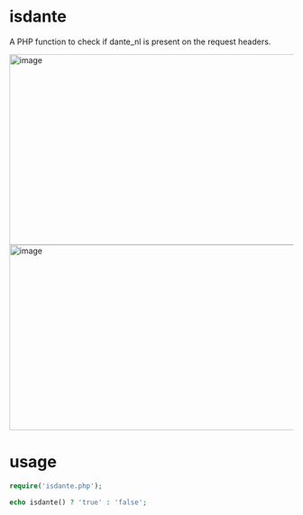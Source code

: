 # isdante
A PHP function to check if dante_nl is present on the request headers.

<img width="863" height="338" alt="image" src="https://github.com/user-attachments/assets/bf41b44f-9fc1-4e9e-a7d4-a61b394ad53a" />
<img width="863" height="329" alt="image" src="https://github.com/user-attachments/assets/74806400-c1af-4396-854e-75cea72be1b8" />

# usage

```php
require('isdante.php');

echo isdante() ? 'true' : 'false';
```

